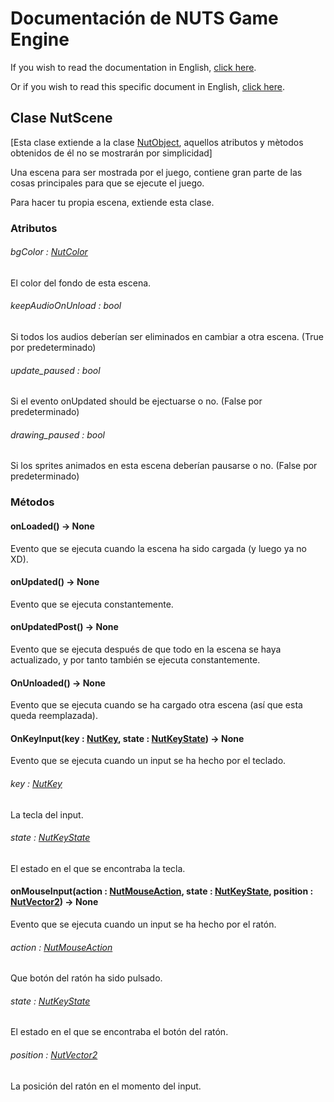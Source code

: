 # Documentación de NUTS Game Engine

If you wish to read the documentation in English, [click here](/DOCUMENTATION/INDEX.md).

Or if you wish to read this specific document in English, [click here](/DOCUMENTATION/FILES/NUTSCENE.md).

## Clase NutScene

[Esta clase extiende a la clase [NutObject](/DOCUMENTATION_Ñ/FILES/NUTOBJECT.md), aquellos atributos y mètodos obtenidos de él no se mostrarán por simplicidad]

Una escena para ser mostrada por el juego, contiene gran parte de las cosas principales para que se ejecute el juego.

Para hacer tu propia escena, extiende esta clase.

### Atributos

###### bgColor : [NutColor](/DOCUMENTATION_Ñ/FILES/NUTCOLOR.md)

El color del fondo de esta escena.

###### keepAudioOnUnload : bool

Si todos los audios deberían ser eliminados en cambiar a otra escena. (True por predeterminado)

###### update_paused : bool

Si el evento onUpdated should be ejectuarse o no. (False por predeterminado)

###### drawing_paused : bool

Si los sprites animados en esta escena deberían pausarse o no. (False por predeterminado)

### Métodos

#### onLoaded() -> None

Evento que se ejecuta cuando la escena ha sido cargada (y luego ya no XD).

#### onUpdated() -> None

Evento que se ejecuta constantemente.

#### onUpdatedPost() -> None

Evento que se ejecuta después de que todo en la escena se haya actualizado, y por tanto también se ejecuta constantemente.

#### OnUnloaded() -> None

Evento que se ejecuta cuando se ha cargado otra escena (así que esta queda reemplazada).

#### OnKeyInput(key : [NutKey](/DOCUMENTATION_Ñ/FILES/NUTKEY.md), state : [NutKeyState](/DOCUMENTATION_Ñ/FILES/NUTKEYSTATE.md)) -> None

Evento que se ejecuta cuando un input se ha hecho por el teclado.

###### key : [NutKey](/DOCUMENTATION_Ñ/FILES/NUTKEY.md)

La tecla del input.

###### state : [NutKeyState](/DOCUMENTATION_Ñ/FILES/NUTKEYSTATE.md)

El estado en el que se encontraba la tecla.

#### onMouseInput(action : [NutMouseAction](/DOCUMENTATION_Ñ/FILES/NUTMOUSEACTION.md), state : [NutKeyState](/DOCUMENTATION_Ñ/FILES/NUTKEYSTATE.md), position : [NutVector2](/DOCUMENTATION_Ñ/FILES/NUTVECTOR2.md)) -> None

Evento que se ejecuta cuando un input se ha hecho por el ratón.

###### action : [NutMouseAction](/DOCUMENTATION_Ñ/FILES/NUTMOUSEACTION.md)

Que botón del ratón ha sido pulsado.

###### state : [NutKeyState](/DOCUMENTATION_Ñ/FILES/NUTKEYSTATE.md)

El estado en el que se encontraba el botón del ratón.

###### position : [NutVector2](/DOCUMENTATION_Ñ/FILES/NUTVECTOR2.md)

La posición del ratón en el momento del input.

